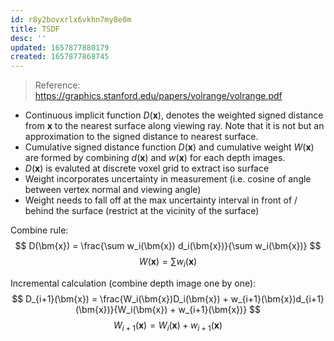 ```yaml
---
id: r8y2bovxrlx6vkhn7my8e0m
title: TSDF
desc: ''
updated: 1657877880179
created: 1657877868745
---
```


> Reference: https://graphics.stanford.edu/papers/volrange/volrange.pdf

- Continuous implicit function $D(\bm{x})$, denotes the weighted signed distance from $\bm{x}$ to the nearest surface along viewing ray. Note that it is not but an approximation to the signed distance to nearest surface.
- Cumulative signed distance function $D(\bm{x})$ and cumulative weight $W(\bm{x})$ are formed by combining $d(\bm{x})$ and $w(\bm{x})$ for each depth images.
- $D(\bm{x})$ is evaluted at discrete voxel grid to extract iso surface
- Weight incorporates uncertainty in measurement (i.e. cosine of angle between vertex normal and viewing angle)
- Weight needs to fall off at the max uncertainty interval in front of / behind the surface (restrict at the vicinity of the surface)

Combine rule:
$$
D(\bm{x}) = \frac{\sum w_i(\bm{x}) d_i(\bm{x})}{\sum w_i(\bm{x})}
$$
$$
W(\bm{x}) = \sum w_i (\bm{x})
$$

Incremental calculation (combine depth image one by one):
$$
D_{i+1}(\bm{x}) = \frac{W_i(\bm{x})D_i(\bm{x}) + w_{i+1}(\bm{x})d_{i+1}(\bm{x})}{W_i(\bm{x}) + w_{i+1}(\bm{x})}
$$
$$
W_{i+1}(\bm{x}) = W_i(\bm{x}) + w_{i+1}(\bm{x})
$$